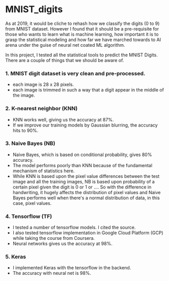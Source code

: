 # MNIST_digits

As at 2019, it would be cliche to rehash how we classify the digits (0 to 9) from MNIST dataset. However I found that it should be a pre-requisite for those who wants to learn what is machine learning, how important it is to grasp the statistical modeling and how far we have marched towards to AI arena under the guise of neural net coated ML algorithm. 

In this project, I tested all the statistical tools to predict the MNIST Digits. There are a couple of things that we should be aware of. 

### 1. MNIST digit dataset is very clean and pre-processed. 
- each image is 28 x 28 pixels. 
- each image is trimmed in such a way that a digit appear in the middle of the image. 

### 2. K-nearest neighbor (KNN) 
- KNN works well, giving us the accuracy at 87%. 
- If we improve our training models by Gaussian blurring, the accuracy hits to 90%. 

### 3. Naive Bayes (NB) 
- Naive Bayes, which is based on conditional probability, gives 80% accuracy. 
- The model performs poorly than KNN because of the fundamental mechanism of statistics here. 
- While KNN is based upon the pixel value differences between the test image and all the training images, NB is based upon probability of a certain pixel given the digit is 0 or 1 or .... So with the difference in handwriting, it hugely affects the distribution of pixel values and Naive Bayes performs well when there's a normal distribution of data, in this case, pixel values. 

### 4. Tensorflow (TF) 
- I tested a number of tensorflow models. I cited the source. 
- I also tested tensorflow implementation in Google Cloud Platform (GCP) while taking the course from Coursera. 
- Neural networks gives us the accuracy at 98%. 

### 5. Keras
- I implemented Keras with the tensorflow in the backend. 
- The accuracy with neural net is 98%. 
